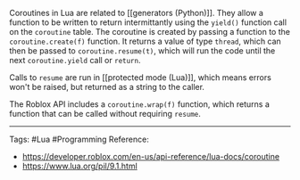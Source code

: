 Coroutines in Lua are related to [[generators (Python)]]. They allow a function to be written to return intermittantly using the `yield()` function call on the `coroutine` table. The coroutine is created by passing a function to the `coroutine.create(f)` function. It returns a value of type `thread`, which can then be passed to   `coroutine.resume(t)`, which will run the code until the next `coroutine.yield` call or `return`.

Calls to `resume` are run in [[protected mode (Lua)]], which means errors won't be raised, but returned as a string to the caller.

The Roblox API includes a `coroutine.wrap(f)` function, which returns a function that can be called without requiring `resume`.

---

Tags: #Lua #Programming
Reference:
- https://developer.roblox.com/en-us/api-reference/lua-docs/coroutine
- https://www.lua.org/pil/9.1.html